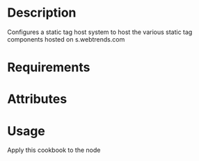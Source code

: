 Description
===========

Configures a static tag host system to host the various static tag components hosted on s.webtrends.com

Requirements
============

Attributes
==========

Usage
=====

Apply this cookbook to the node

